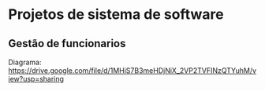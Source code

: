 # Projetos de sistema de software
## Gestão de funcionarios

Diagrama: https://drive.google.com/file/d/1MHiS7B3meHDjNiX_2VP2TVFINzQTYuhM/view?usp=sharing
